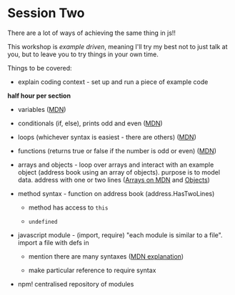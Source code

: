 # Session Two

There are a lot of ways of achieving the same thing in js!!

This workshop is _example driven_, meaning I'll try my best not to just talk at you, but to leave you to try things in your own time.

Things to be covered:

- explain coding context - set up and run a piece of example code

**half hour per section**

- variables ([MDN](https://developer.mozilla.org/en-US/docs/Learn/JavaScript/First_steps/Variables))

- conditionals (if, else), prints odd and even ([MDN](https://developer.mozilla.org/en-US/docs/Learn/JavaScript/Building_blocks/conditionals))

- loops (whichever syntax is easiest - there are others) ([MDN](https://developer.mozilla.org/en-US/docs/Learn/JavaScript/Building_blocks/Looping_code))

- functions (returns true or false if the number is odd or even) ([MDN](https://developer.mozilla.org/en-US/docs/Learn/JavaScript/Building_blocks/Functions))

- arrays and objects - loop over arrays and interact with an example object (address book using an array of objects). purpose is to model data. address with one or two lines ([Arrays on MDN](https://developer.mozilla.org/en-US/docs/Learn/JavaScript/First_steps/Arrays) and [Objects](https://developer.mozilla.org/en-US/docs/Learn/JavaScript/Objects/Basics))

- method syntax - function on address book (address.HasTwoLines)

  - method has access to `this`

  - `undefined`

- javascript module - (import, require) "each module is similar to a file". import a file with defs in

  - mention there are many syntaxes ([MDN explanation](https://developer.mozilla.org/en-US/docs/Web/JavaScript/Guide/Modules))

  - make particular reference to require syntax

- npm! centralised repository of modules
